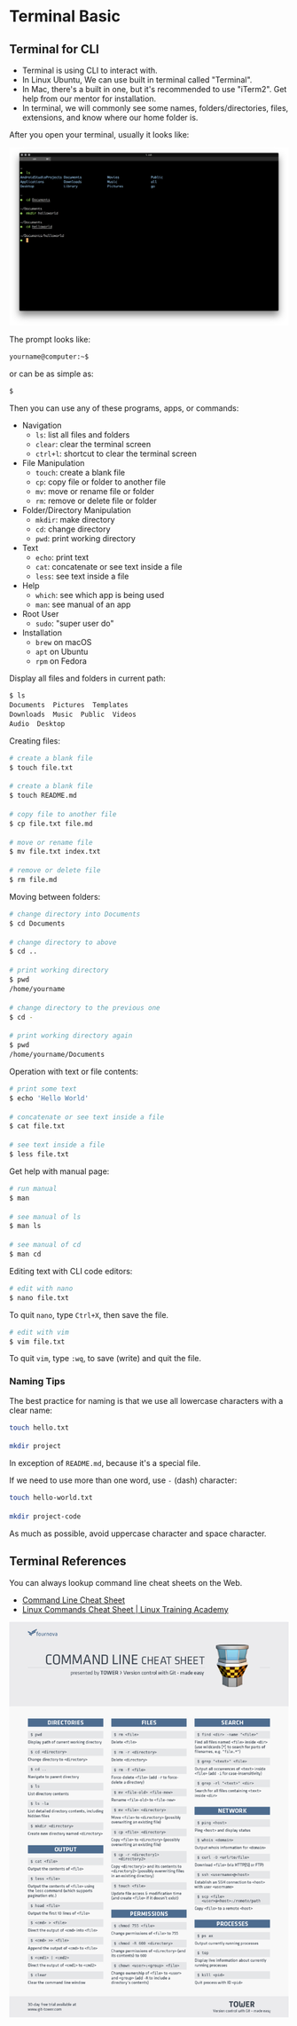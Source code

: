 # Terminal Basic

## Terminal for CLI

- Terminal is using CLI to interact with.
- In Linux Ubuntu, We can use built in terminal called "Terminal".
- In Mac, there's a built in one, but it's recommended to use "iTerm2". Get help from our mentor for installation.
- In terminal, we will commonly see some names, folders/directories, files, extensions, and know where our home folder is.

After you open your terminal, usually it looks like:

![](images/terminal-iterm2.png)

The prompt looks like:

```sh
yourname@computer:~$
```

or can be as simple as:

```sh
$
```

Then you can use any of these programs, apps, or commands:

- Navigation
  - `ls`: list all files and folders
  - `clear`: clear the terminal screen
  - `ctrl+l`: shortcut to clear the terminal screen
- File Manipulation
  - `touch`: create a blank file
  - `cp`: copy file or folder to another file
  - `mv`: move or rename file or folder
  - `rm`: remove or delete file or folder
- Folder/Directory Manipulation
  - `mkdir`: make directory
  - `cd`: change directory
  - `pwd`: print working directory
- Text
  - `echo`: print text
  - `cat`: concatenate or see text inside a file
  - `less`: see text inside a file
- Help
  - `which`: see which app is being used
  - `man`: see manual of an app
- Root User
  - `sudo`: "super user do"
- Installation
  - `brew` on macOS
  - `apt` on Ubuntu
  - `rpm` on Fedora

Display all files and folders in current path:

```sh
$ ls
Documents  Pictures  Templates
Downloads  Music  Public  Videos
Audio  Desktop
```

Creating files:

```sh
# create a blank file
$ touch file.txt

# create a blank file
$ touch README.md

# copy file to another file
$ cp file.txt file.md

# move or rename file
$ mv file.txt index.txt

# remove or delete file
$ rm file.md
```

Moving between folders:

```sh
# change directory into Documents
$ cd Documents

# change directory to above
$ cd ..

# print working directory
$ pwd
/home/yourname

# change directory to the previous one
$ cd -

# print working directory again
$ pwd
/home/yourname/Documents
```

Operation with text or file contents:

```sh
# print some text
$ echo 'Hello World'

# concatenate or see text inside a file
$ cat file.txt

# see text inside a file
$ less file.txt
```

Get help with manual page:

```sh
# run manual
$ man

# see manual of ls
$ man ls

# see manual of cd
$ man cd
```

Editing text with CLI code editors:

```sh
# edit with nano
$ nano file.txt
```

To quit `nano`, type `Ctrl+X`, then save the file.

```sh
# edit with vim
$ vim file.txt
```

To quit `vim`, type `:wq`, to save (write) and quit the file.

### Naming Tips

The best practice for naming is that we use all lowercase characters with a clear name:

```sh
touch hello.txt

mkdir project
```

In exception of `README.md`, because it's a special file.

If we need to use more than one word, use `-` (dash) character:

```sh
touch hello-world.txt

mkdir project-code
```

As much as possible, avoid uppercase character and space character.

## Terminal References

You can always lookup command line cheat sheets on the Web.

- [Command Line Cheat Sheet](https://www.git-tower.com/blog/command-line-cheat-sheet)
- [Linux Commands Cheat Sheet | Linux Training Academy](https://www.linuxtrainingacademy.com/linux-commands-cheat-sheet)

[![CLI Cheat Sheet](images/terminal-cli-cheatsheet.png)](https://www.git-tower.com/blog/command-line-cheat-sheet)
